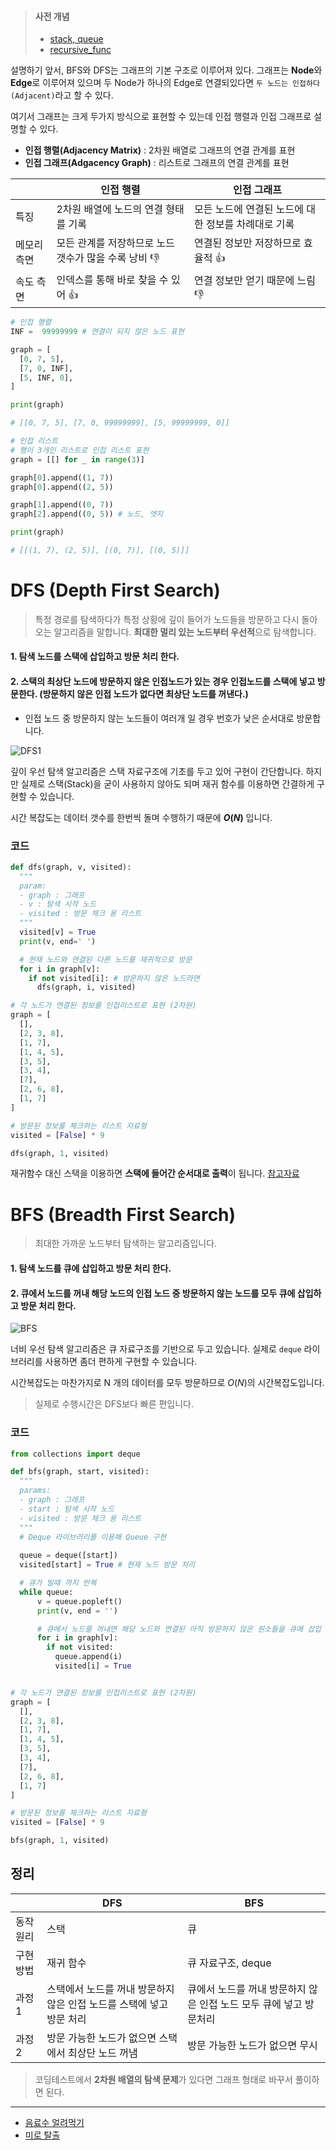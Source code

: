 > #### 사전 개념
> - [stack, queue](https://github.com/dustin-kang/Programming-Team-Notes/blob/Python/data-structure/stack_queue.md)
> - [recursive_func](https://github.com/dustin-kang/Programming-Team-Notes/blob/Python/data-structure/recursive_function.md)

설명하기 앞서, BFS와 DFS는 그래프의 기본 구조로 이루어져 있다.
그래프는 **Node**와 **Edge**로 이루어져 있으며 두 Node가 하나의 Edge로 연결되있다면 `두 노드는 인접하다(Adjacent)`라고 할 수 있다.

여기서 그래프는 크게 두가지 방식으로 표현할 수 있는데 인접 행렬과 인접 그래프로 설명할 수 있다.
- **인접 행렬(Adjacency Matrix)** : 2차원 배열로 그래프의 연결 관계를 표현
- **인접 그래프(Adgacency Graph)** : 리스트로 그래프의 연결 관계를 표현


||인접 행렬|인접 그래프|
|---|---|---|
|특징|2차원 배열에 노드의 연결 형태를 기록|모든 노드에 연결된 노드에 대한 정보를 차례대로 기록|
|메모리 측면|모든 관계를 저장하므로 노드 갯수가 많을 수록 낭비 👎|연결된 정보만 저장하므로 효율적 👍|
|속도 측면|인덱스를 통해 바로 찾을 수 있어 👍|연결 정보만 얻기 때문에 느림 👎|

```python
# 인접 행렬
INF =  99999999 # 연결이 되지 않은 노드 표현

graph = [
  [0, 7, 5], 
  [7, 0, INF],
  [5, INF, 0],
]

print(graph)

# [[0, 7, 5], [7, 0, 99999999], [5, 99999999, 0]]

# 인접 리스트
# 행이 3개인 리스트로 인접 리스트 표현
graph = [[] for _ in range(3)]

graph[0].append((1, 7))
graph[0].append((2, 5))

graph[1].append((0, 7))
graph[2].append((0, 5)) # 노드, 엣지

print(graph)

# [[(1, 7), (2, 5)], [(0, 7)], [(0, 5)]]

```

# DFS (Depth First Search)
> 특정 경로를 탐색하다가 특정 상황에 깊이 들어가 노드들을 방문하고 다시 돌아오는 알고리즘을 말합니다. **최대한 멀리 있는 노드부터 우선적**으로 탐색합니다.

#### 1. 탐색 노드를 스택에 삽입하고 방문 처리 한다.
#### 2. 스택의 최상단 노드에 방문하지 않은 인접노드가 있는 경우 인접노드를 스택에 넣고 방문한다. (방문하지 않은 인접 노드가 없다면 최상단 노드를 꺼낸다.)

- 인접 노드 중 방문하지 않는 노드들이 여러개 일 경우 번호가 낮은 순서대로 방문합니다.

![DFS1](https://user-images.githubusercontent.com/55238671/236117539-3b1048f6-ed88-4b23-989a-515323f49533.gif)

깊이 우선 탐색 알고리즘은 스택 자료구조에 기초를 두고 있어 구현이 간단합니다. 하지만 실제로 스택(Stack)을 굳이 사용하지 않아도 되며 재귀 함수를 이용하면 간결하게 구현할 수 있습니다.

시간 복잡도는 데이터 갯수를 한번씩 돌며 수행하기 때문에 **$O(N)$** 입니다.

### 코드
```py
def dfs(graph, v, visited):
  """
  param:
  - graph : 그래프
  - v : 탐색 시작 노드
  - visited : 방문 체크 용 리스트
  """
  visited[v] = True
  print(v, end=' ')

  # 현재 노드와 연결된 다른 노드를 재귀적으로 방문
  for i in graph[v]:
    if not visited[i]: # 방문하지 않은 노드라면
      dfs(graph, i, visited)

# 각 노드가 연결된 정보를 인접리스트로 표현 (2차원)
graph = [
  [],
  [2, 3, 8],
  [1, 7],
  [1, 4, 5],
  [3, 5],
  [3, 4],
  [7],
  [2, 6, 8],
  [1, 7]
]

# 방문된 정보를 체크하는 리스트 자료형
visited = [False] * 9

dfs(graph, 1, visited)
```

재귀함수 대신 스택을 이용하면 **스택에 들어간 순서대로 출력**이 됩니다. [참고자료]()


# BFS (Breadth First Search)
> 최대한 가까운 노드부터 탐색하는 알고리즘입니다.

#### 1. 탐색 노드를 큐에 삽입하고 방문 처리 한다.
#### 2. 큐에서 노드를 꺼내 해당 노드의 인접 노드 중 방문하지 않는 노드를 모두 큐에 삽입하고 방문 처리 한다.

![BFS](https://user-images.githubusercontent.com/55238671/236124749-4d82f713-3eaf-4359-947e-ae6819cf7b1a.gif)


너비 우선 탐색 알고리즘은 큐 자료구조를 기반으로 두고 있습니다. 실제로 `deque` 라이브러리를 사용하면 좀더 편하게 구현할 수 있습니다. 

시간복잡도는 마찬가지로 N 개의 데이터를 모두 방문하므로 $O(N)$의 시간복잡도입니다.

> 실제로 수행시간은 DFS보다 빠른 편입니다. 

### 코드
```python
from collections import deque

def bfs(graph, start, visited):
  """
  params:
  - graph : 그래프
  - start : 탐색 시작 노드
  - visited : 방문 체크 용 리스트
  """
  # Deque 라이브러리를 이용해 Queue 구현
  
  queue = deque([start])
  visited[start] = True # 현재 노드 방문 처리

  # 큐가 빌때 까지 반복
  while queue:
      v = queue.popleft()
      print(v, end = '')

      # 큐에서 노드를 꺼내면 해당 노드와 연결된 아직 방문하지 않은 원소들을 큐에 삽입
      for i in graph[v]:
        if not visited:
          queue.append(i)
          visited[i] = True


# 각 노드가 연결된 정보를 인접리스트로 표현 (2차원)
graph = [
  [],
  [2, 3, 8],
  [1, 7],
  [1, 4, 5],
  [3, 5],
  [3, 4],
  [7],
  [2, 6, 8],
  [1, 7]
]

# 방문된 정보를 체크하는 리스트 자료형
visited = [False] * 9

bfs(graph, 1, visited)
```

## 정리

||DFS|BFS|
|---|---|---|
|동작 원리|스택|큐|
|구현 방법|재귀 함수|큐 자료구조, deque|
|과정1|스택에서 노드를 꺼내 방문하지 않은 인접 노드를 스택에 넣고 방문 처리|큐에서 노드를 꺼내 방문하지 않은 인접 노드 모두 큐에 넣고 방문처리|
|과정2|방문 가능한 노드가 없으면 스택에서 최상단 노드 꺼냄|방문 가능한 노드가 없으면 무시|

> 코딩테스트에서 **2차원 배열의 탐색 문제**가 있다면 그래프 형태로 바꾸서 풀이하면 된다.

---
- [음료수 얼려먹기](https://github.com/dustin-kang/Programming-Team-Notes/blob/Python/dfs_bfs/dfs_bfs_pratice.md#실전1-음료수-얼려먹기)
- [미로 탈출](https://github.com/dustin-kang/Programming-Team-Notes/blob/Python/dfs_bfs/dfs_bfs_pratice.md#실전2-미로탈출)

